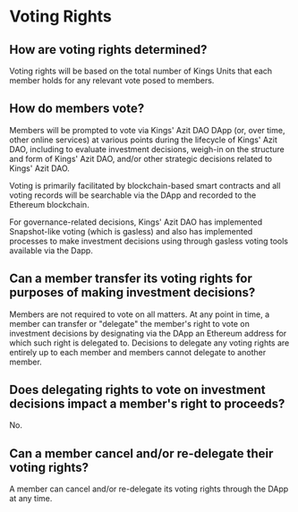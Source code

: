 # Voting Rights

## How are voting rights determined?

Voting rights will be based on the total number of Kings Units that each member holds for any relevant vote posed to members.

## How do members vote?

Members will be prompted to vote via Kings' Azit DAO DApp (or, over time, other online services) at various points during the lifecycle of Kings' Azit DAO, including to evaluate investment decisions, weigh-in on the structure and form of Kings' Azit DAO, and/or other strategic decisions related to Kings' Azit DAO.

Voting is primarily facilitated by blockchain-based smart contracts and all voting records will be searchable via the DApp and recorded to the Ethereum blockchain.

For governance-related decisions, Kings' Azit DAO has implemented Snapshot-like voting (which is gasless) and also has implemented processes to make investment decisions using through gasless voting tools available via the Dapp.

## Can a member transfer its voting rights for purposes of making investment decisions?

Members are not required to vote on all matters. At any point in time, a member can transfer or "delegate" the member's right to vote on investment decisions by designating via the DApp an Ethereum address for which such right is delegated to. Decisions to delegate any voting rights are entirely up to each member and members cannot delegate to another member.

## Does delegating rights to vote on investment decisions impact a member's right to proceeds?

No.

## Can a member cancel and/or re-delegate their voting rights?

A member can cancel and/or re-delegate its voting rights through the DApp at any time.
